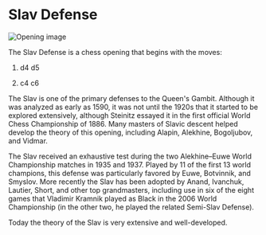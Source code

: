 # Slav Defense

![Opening image](https://www.thechesswebsite.com/wp-content/uploads/2012/07/slav_big.jpg)

The Slav Defense is a chess opening that begins with the moves: 



1. d4 d5

2. c4 c6

The Slav is one of the primary defenses to the Queen's Gambit. Although it was analyzed as early as 1590, it was not until the 1920s that it started to be explored extensively, although Steinitz essayed it in the first official World Chess Championship of 1886. Many masters of Slavic descent helped develop the theory of this opening, including Alapin, Alekhine, Bogoljubov, and Vidmar.

The Slav received an exhaustive test during the two Alekhine–Euwe World Championship matches in 1935 and 1937. Played by 11 of the first 13 world champions, this defense was particularly favored by Euwe, Botvinnik, and Smyslov. More recently the Slav has been adopted by Anand, Ivanchuk, Lautier, Short, and other top grandmasters, including use in six of the eight games that Vladimir Kramnik played as Black in the 2006 World Championship (in the other two, he played the related Semi-Slav Defense).

Today the theory of the Slav is very extensive and well-developed.
